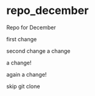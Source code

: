 # repo_december
Repo for December

first change

second change
 a change


a change!

again a change!

skip git clone
